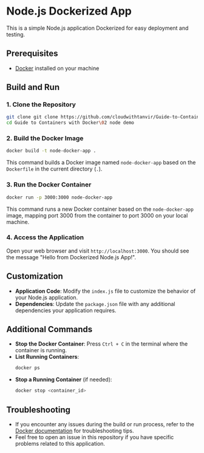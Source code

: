 # Node.js Dockerized App

This is a simple Node.js application Dockerized for easy deployment and testing.

## Prerequisites

- [Docker](https://docs.docker.com/get-docker/) installed on your machine

## Build and Run

### 1. Clone the Repository
```bash
git clone git clone https://github.com/cloudwithtanvir/Guide-to-Containers-with-Docker.git
cd Guide to Containers with Docker\02 node demo
```

### 2. Build the Docker Image
```bash
docker build -t node-docker-app .
```

This command builds a Docker image named `node-docker-app` based on the `Dockerfile` in the current directory (`.`).

### 3. Run the Docker Container
```bash
docker run -p 3000:3000 node-docker-app
```

This command runs a new Docker container based on the `node-docker-app` image, mapping port 3000 from the container to port 3000 on your local machine.

### 4. Access the Application
Open your web browser and visit `http://localhost:3000`. You should see the message "Hello from Dockerized Node.js App!".

## Customization

- **Application Code**: Modify the `index.js` file to customize the behavior of your Node.js application.
- **Dependencies**: Update the `package.json` file with any additional dependencies your application requires.

## Additional Commands

- **Stop the Docker Container**: Press `Ctrl + C` in the terminal where the container is running.
- **List Running Containers**:
  ```bash
  docker ps
  ```
- **Stop a Running Container** (if needed):
  ```bash
  docker stop <container_id>
  ```

## Troubleshooting

- If you encounter any issues during the build or run process, refer to the [Docker documentation](https://docs.docker.com/) for troubleshooting tips.
- Feel free to open an issue in this repository if you have specific problems related to this application.
